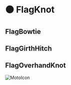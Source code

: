 # 🟠 <moto>FlagKnot</moto>

## FlagBowtie

## FlagGirthHitch

## FlagOverhandKnot

![MotoIcon](/Moto/Moto_Icon.png)
